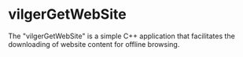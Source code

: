 # vilgerGetWebSite
The "vilgerGetWebSite" is a simple C++ application that facilitates the downloading of website content for offline browsing. 
